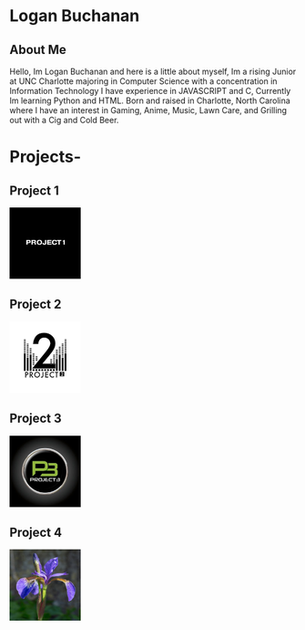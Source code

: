 # Logan Buchanan
## About Me
Hello, Im Logan Buchanan and here is a little about myself,
Im a rising Junior at UNC Charlotte majoring in Computer Science
with a concentration in Information Technology
I have experience in JAVASCRIPT and C, Currently Im learning
Python and HTML.
Born and raised in Charlotte, North Carolina where I have an
interest in Gaming, Anime, Music, Lawn Care, and Grilling out
with a Cig and Cold Beer.

# Projects-

## Project 1
<a href="https://github.com/LoganBuchanan/LoganBuchanan.github.io/blob/main/Heart_Attack_Risk_Final.ipynb" target="_blank" rel="noopener noreferrer"><img src="project1.jpg" alt="Link project." style="width:125px;height:125px;"></a>
## Project 2
<a href="https://github.com/LoganBuchanan/LoganBuchanan.github.io/blob/main/project2rain.ipynb" target="_blank" rel="noopener noreferrer"><img src="project2.png" alt="Link project." style="width:125px;height:125px;"></a>
## Project 3
<a href="https://github.com/LoganBuchanan/LoganBuchanan.github.io/blob/main/project2rain.ipynb" target="_blank" rel="noopener noreferrer"><img src="5ppbXkDy_400x400.jpg" alt="Link project." style="width:125px;height:125px;"></a>
## Project 4
<a href="https://github.com/LoganBuchanan/LoganBuchanan.github.io/blob/main/Iris_Flower_Clustering.ipynb" target="_blank" rel="noopener noreferrer"><img src="Iris.jpg" alt="Link project." style="width:125px;height:125px;"></a>


